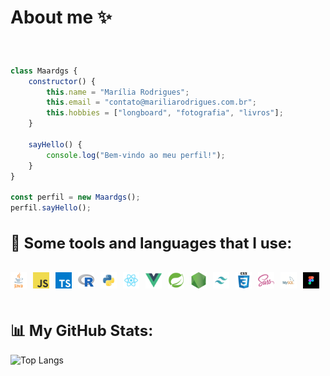 <h1>About me ✨</h1>
<br>

### 
```javascript
class Maardgs {
    constructor() {
        this.name = "Marília Rodrigues";
        this.email = "contato@mariliarodrigues.com.br";
        this.hobbies = ["longboard", "fotografia", "livros"];
    }

    sayHello() {
        console.log("Bem-vindo ao meu perfil!");
    }
}

const perfil = new Maardgs();
perfil.sayHello();
```

###

<div>
<h2 style="font-size: 24px; margin-bottom: 15px;">🔖 Some tools and languages that I use:</h2>
<br> 
<img align="left" alt="Java" width="26px" src="https://raw.githubusercontent.com/github/explore/master/topics/java/java.png" style="margin-right: 10px;" /> 
<img align="left" alt="JavaScript" width="26px" src="https://raw.githubusercontent.com/github/explore/master/topics/javascript/javascript.png" style="margin-right: 10px;" /> 
<img align="left" alt="TypeScript" width="26px" src="https://raw.githubusercontent.com/github/explore/master/topics/typescript/typescript.png" style="margin-right: 10px;" /> 
<img align="left" alt="R" width="26px" src="https://raw.githubusercontent.com/github/explore/master/topics/r/r.png" style="margin-right: 10px;" /> 
<img align="left" alt="Python" width="26px" src="https://raw.githubusercontent.com/github/explore/master/topics/python/python.png" style="margin-right: 10px;" /> 
<img align="left" alt="React" width="26px" src="https://raw.githubusercontent.com/github/explore/master/topics/react/react.png" style="margin-right: 10px;" /> 
<img align="left" alt="Vue.js" width="26px" src="https://raw.githubusercontent.com/github/explore/master/topics/vue/vue.png" style="margin-right: 10px;" /> 
<img align="left" alt="Spring" width="26px" src="https://raw.githubusercontent.com/github/explore/master/topics/spring/spring.png" style="margin-right: 10px;" /> 
<img align="left" alt="Node.js" width="26px" src="https://raw.githubusercontent.com/github/explore/master/topics/nodejs/nodejs.png" style="margin-right: 10px;" /> 
<img align="left" alt="Tailwind CSS" width="26px" src="https://raw.githubusercontent.com/github/explore/master/topics/tailwind/tailwind.png" style="margin-right: 10px;" />
<img align="left" alt="CSS" width="26px" src="https://raw.githubusercontent.com/github/explore/master/topics/css/css.png" style="margin-right: 10px;" />
<img align="left" alt="Sass" width="26px" src="https://raw.githubusercontent.com/github/explore/master/topics/sass/sass.png" style="margin-right: 10px;" />
<img align="left" alt="MySQL" width="26px" src="https://raw.githubusercontent.com/github/explore/master/topics/mysql/mysql.png" style="margin-right: 10px;" />
<img align="left" alt="Figma" width="26px" src="https://raw.githubusercontent.com/github/explore/master/topics/figma/figma.png" style="margin-right: 10px;" /> 
<br style="clear: both;" />
</div>

<br>

<div>
<h2 style="font-size: 24px; margin-bottom: 15px;">📊 My GitHub Stats:</h2>

<img src="https://github-readme-stats.vercel.app/api/top-langs/?username=maardgs&layout=compact&langs_count=10&theme=github_dark_dimmed" alt="Top Langs" style="margin-right: 20px;" />

</div>
